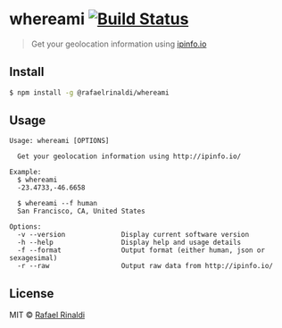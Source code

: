 # whereami [![Build Status](https://semaphoreci.com/api/v1/projects/a5332a07-61aa-49f9-90e6-49844c5e2231/665179/badge.svg)](https://semaphoreci.com/rafaelrinaldi/whereami)

> Get your geolocation information using [ipinfo.io](http://ipinfo.io)

## Install

```sh
$ npm install -g @rafaelrinaldi/whereami
```

## Usage

```
Usage: whereami [OPTIONS]

  Get your geolocation information using http://ipinfo.io/

Example:
  $ whereami
  -23.4733,-46.6658

  $ whereami --f human
  San Francisco, CA, United States

Options:
  -v --version              Display current software version
  -h --help                 Display help and usage details
  -f --format               Output format (either human, json or sexagesimal)
  -r --raw                  Output raw data from http://ipinfo.io/
```

## License

MIT © [Rafael Rinaldi](rinaldi.io)
